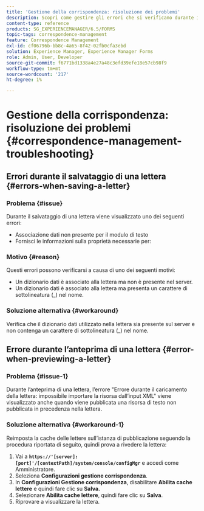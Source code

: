 ```yaml
---
title: 'Gestione della corrispondenza: risoluzione dei problemi'
description: Scopri come gestire gli errori che si verificano durante il salvataggio di una lettera in un ambiente AEM Forms.
content-type: reference
products: SG_EXPERIENCEMANAGER/6.5/FORMS
topic-tags: correspondence-management
feature: Correspondence Management
exl-id: cf06796b-bb8c-4a65-8f42-02fb0cfa3ebd
solution: Experience Manager, Experience Manager Forms
role: Admin, User, Developer
source-git-commit: f6771bd1338a4e27a48c3efd39efe18e57cb98f9
workflow-type: tm+mt
source-wordcount: '217'
ht-degree: 1%

---
```


# Gestione della corrispondenza: risoluzione dei problemi {#correspondence-management-troubleshooting}

## Errori durante il salvataggio di una lettera {#errors-when-saving-a-letter}

### Problema   {#issue}

Durante il salvataggio di una lettera viene visualizzato uno dei seguenti errori:

* Associazione dati non presente per il modulo di testo
* Fornisci le informazioni sulla proprietà necessarie per:

### Motivo {#reason}

Questi errori possono verificarsi a causa di uno dei seguenti motivi:

* Un dizionario dati è associato alla lettera ma non è presente nel server.
* Un dizionario dati è associato alla lettera ma presenta un carattere di sottolineatura (_) nel nome.

### Soluzione alternativa {#workaround}

Verifica che il dizionario dati utilizzato nella lettera sia presente sul server e non contenga un carattere di sottolineatura (_) nel nome.

## Errore durante l’anteprima di una lettera {#error-when-previewing-a-letter}

### Problema   {#issue-1}

Durante l’anteprima di una lettera, l’errore &quot;Errore durante il caricamento della lettera: impossibile importare la risorsa dall’input XML&quot; viene visualizzato anche quando viene pubblicata una risorsa di testo non pubblicata in precedenza nella lettera.

### Soluzione alternativa {#workaround-1}

Reimposta la cache delle lettere sull’istanza di pubblicazione seguendo la procedura riportata di seguito, quindi prova a rivedere la lettera:

1. Vai a **`https://'[server]:[port]'/[contextPath]/system/console/configMgr`** e accedi come Amministratore.
1. Seleziona **Configurazioni gestione corrispondenza**.
1. In **Configurazioni Gestione corrispondenza**, disabilitare **Abilita cache lettere** e quindi fare clic su **Salva.**
1. Selezionare **Abilita cache lettere**, quindi fare clic su **Salva**.
1. Riprovare a visualizzare la lettera.
